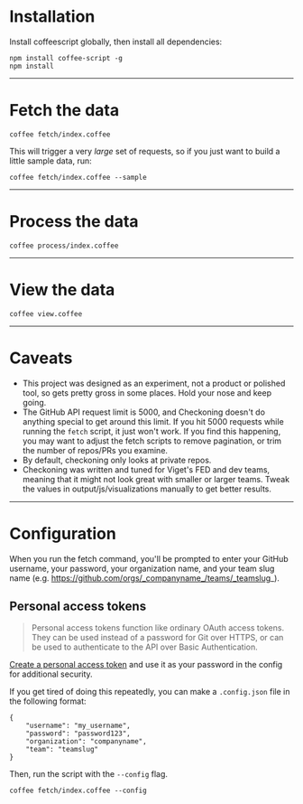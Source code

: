 # Installation

Install coffeescript globally, then install all dependencies:

```
npm install coffee-script -g
npm install
```

<hr>

# Fetch the data

```
coffee fetch/index.coffee
```

This will trigger a very _large_ set of requests, so if you just want to build a little sample data, run:

```
coffee fetch/index.coffee --sample
```
<hr>

# Process the data

```
coffee process/index.coffee
```

<hr>

# View the data

```
coffee view.coffee
```

<hr>

# Caveats

* This project was designed as an experiment, not a product or polished tool, so gets pretty gross in some places. Hold your nose and keep going.
* The GitHub API request limit is 5000, and Checkoning doesn't do anything special to get around this limit. If you hit 5000 requests while running the `fetch` script, it just won't work. If you find this happening, you may want to adjust the fetch scripts to remove pagination, or trim the number of repos/PRs you examine.
* By default, checkoning only looks at private repos.
* Checkoning was written and tuned for Viget's FED and dev teams, meaning that it might not look great with smaller or larger teams. Tweak the values in output/js/visualizations manually to get better results.

<hr>

# Configuration

When you run the fetch command, you'll be prompted to enter your GitHub username, your password, your organization name, and your team slug name (e.g. https://github.com/orgs/_companyname_/teams/_teamslug_).

## Personal access tokens

> Personal access tokens function like ordinary OAuth access tokens. They can be used instead of a password for Git over HTTPS, or can be used to authenticate to the API over Basic Authentication.

[Create a personal access token](https://github.com/blog/1509-personal-api-tokens) and use it as your password in the config for additional security.

If you get tired of doing this repeatedly, you can make a `.config.json` file in the following format:

```
{
	"username": "my_username",
	"password": "password123",
	"organization": "companyname",
	"team": "teamslug"
}
```

Then, run the script with the `--config` flag.

```
coffee fetch/index.coffee --config
```
